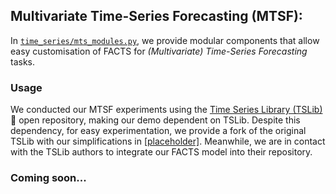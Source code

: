 ## Multivariate Time-Series Forecasting (MTSF):  
In [`time_series/mts_modules.py`](./mts_modules.py), we provide modular components that allow easy customisation of FACTS for *(Multivariate) Time-Series Forecasting* tasks. 


### Usage
We conducted our MTSF experiments using the [Time Series Library (TSLib)](https://github.com/thuml/Time-Series-Library.git):vulcan_salute: open repository, making our demo dependent on TSLib. Despite this dependency, for easy experimentation, we provide a fork of the original TSLib with our simplifications in [\[placeholder\]](#coming-soon). Meanwhile, we are in contact with the TSLib authors to integrate our FACTS model into their repository. 


### Coming soon...